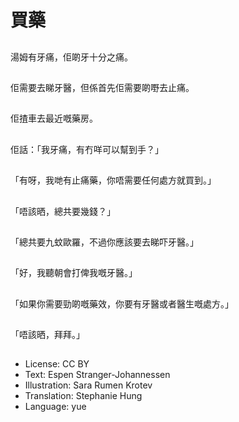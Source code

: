 # 買藥

##
湯姆有牙痛，佢啲牙十分之痛。

##
佢需要去睇牙醫，但係首先佢需要啲嘢去止痛。

##
佢揸車去最近嘅藥房。

##
佢話：「我牙痛，有冇咩可以幫到手？」

##
「有呀，我哋有止痛藥，你唔需要任何處方就買到。」

##
「唔該晒，總共要幾錢？」

##
「總共要九蚊歐羅，不過你應該要去睇吓牙醫。」

##
「好，我聽朝會打俾我嘅牙醫。」

##
「如果你需要勁啲嘅藥效，你要有牙醫或者醫生嘅處方。」

##
「唔該晒，拜拜。」

##
* License: CC BY
* Text: Espen Stranger-Johannessen
* Illustration: Sara Rumen Krotev
* Translation: Stephanie Hung
* Language: yue
